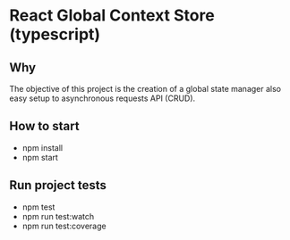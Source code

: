# React Global Context Store (typescript)

## Why
The objective of this project is the creation of a global state manager also easy setup to asynchronous requests API (CRUD).

## How to start
- npm install
- npm start

## Run project tests

- npm test
- npm run test:watch
- npm run test:coverage
